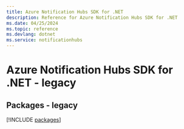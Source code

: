```yaml
---
title: Azure Notification Hubs SDK for .NET
description: Reference for Azure Notification Hubs SDK for .NET
ms.date: 04/25/2024
ms.topic: reference
ms.devlang: dotnet
ms.service: notificationhubs
---
```

# Azure Notification Hubs SDK for .NET - legacy
## Packages - legacy
[!INCLUDE [packages](notification-hubs-index.md)]
